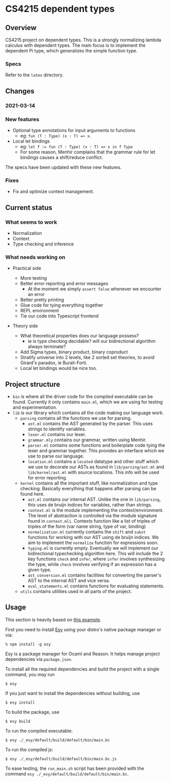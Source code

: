 # CS4215 dependent types
## Overview
CS4215 project on dependent types.
This is a strongly normalizing lambda calculus with dependent types.
The main focus is to implement the dependent Pi type, which generalizes the
simple function type.

### Specs
Refer to the `latex` directory.

## Changes
### 2021-03-14
### New features
- Optional type annotations for input arguments to functions
  - eg: `fun (T : Type) (x : T) => x`.
- Local let bindings
  - eg: `let f := fun (T : Type) (x : T) => x in f Type`
  - For some reason, Menhir complains that the grammar rule for let bindings causes a shift/reduce conflict.

The specs have been updated with these new features.

### Fixes
- Fix and optimize context management.

## Current status
### What seems to work
- Normalization
- Context
- Type checking and inference

### What needs working on
- Practical side
  - More testing
  - Better error reporting and error messages
    - At the moment we simply `assert false` whenever we encounter an error
  - Better pretty printing
  - Glue code for tying everything together
  - REPL environment
  - Tie our code into Typescript frontend

- Theory side
  - What theoretical properties does our language possess?
    - ie is type checking decidable? will our bidirectional algorithm always terminate?
  - Add Sigma types, binary product, binary coproduct
  - Stratify universe into 2 levels, like 2 sorted set theories, to avoid Girard's paradox, ie Burali-Forti.
  - Local let bindings would be nice too.

## Project structure
- `bin` is where all the driver code for the compiled
executable can be found. Currently it only contains `main.ml`, which we are
using for testing and experimentation.
- `lib` is our library which contains all the code making our language work.
    - `parsing` contains all the functions we use for parsing.
        - `ast.ml` contains the AST generated by the parser. This uses strings
        to identify variables.
        - `lexer.ml` contains our lexer.
        - `grammar.mly` contains our grammar, written using Menhir.
        - `parser.ml` contains some functions and boilerplate code tying the
        lexer and grammar together. This provides an interface which we use to
        parse our language.
        - `location.ml` contains a `located` datatype and other stuff which we use
        to decorate our ASTs as found in `lib/parsing/ast.ml` and 
        `lib/kernel/ast.ml` with source locations. This info will be used for
        error reporting.
    - `kernel` contains all the important stuff, like normalization and type
    checking. Basically everything that happens after parsing can be found here.
        - `ast.ml` contains our internal AST. Unlike the one in `lib/parsing`,
        this uses de bruijn indices for variables, rather than strings.
        - `context.ml` is the module implementing the context/environment.
        The level of abstraction is controlled via the module signature found in
        `context.mli`.
        Contexts function like a list of triples of triples of the form
                (var name string, type of var, binding)
        - `normalization.ml` currently contains the `shift` and `subst`
        functions for working with our AST using de bruijn indices.
        We aim to implement the `normalize` function for expressions soon.
        - `typing.ml` is currently empty. Eventually we will implement our
        bidirectional typechecking algorithm here.
        This will include the 2 key functions `check` and `infer`, where `infer`
        involves synthesizing the type, while `check` involves verifying if an
        expression has a given type.
        - `ast_conversion.ml` contains facilities for converting the parser's AST to 
        the internal AST and vice versa.
        - `eval_statements.ml` contains functions for evaluating statements.
    - `utils` contains utilities used in all parts of the project.

## Usage
This section is heavily based on [this example](https://github.com/esy-ocaml/hello-ocaml).

First you need to install [Esy](https://esy.sh/en/) using your distro's native
package manager or via:
```console
% npm install -g esy
```

Esy is a package manager for Ocaml and Reason. It helps manage project
dependencies via `package.json`.

To install all the required dependencies and build the project with a single
command, you may run
```shell
$ esy
```

If you just want to install the dependencies without building, use
```shell
$ esy install
```

To build the package, use
```shell
$ esy build
```

To run the compiled executable:
```shell
$ esy ./_esy/default/build/default/bin/main.bc
```

To run the compiled js:
```shell
$ esy ./_esy/default/build/default/bin/main.bc.js
```

To ease testing, the `run_main.sh` script has been provided with the command
`esy ./_esy/default/build/default/bin/main.bc`.

